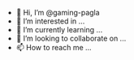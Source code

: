 - 👋 Hi, I’m @gaming-pagla
- 👀 I’m interested in ...
- 🌱 I’m currently learning ...
- 💞️ I’m looking to collaborate on ...
- 📫 How to reach me ...

<!---
gaming-pagla/gaming-pagla is a ✨ special ✨ repository because its `README.md` (this file) appears on your GitHub profile.
You can click the Preview link to take a look at your changes.
--->
